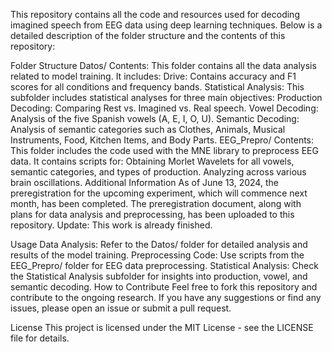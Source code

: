 This repository contains all the code and resources used for decoding imagined speech from EEG data using deep learning techniques. Below is a detailed description of the folder structure and the contents of this repository:

Folder Structure
Datos/
Contents: This folder contains all the data analysis related to model training. It includes:
Drive: Contains accuracy and F1 scores for all conditions and frequency bands.
Statistical Analysis: This subfolder includes statistical analyses for three main objectives:
Production Decoding: Comparing Rest vs. Imagined vs. Real speech.
Vowel Decoding: Analysis of the five Spanish vowels (A, E, I, O, U).
Semantic Decoding: Analysis of semantic categories such as Clothes, Animals, Musical Instruments, Food, Kitchen Items, and Body Parts.
EEG_Prepro/
Contents: This folder includes the code used with the MNE library to preprocess EEG data. It contains scripts for:
Obtaining Morlet Wavelets for all vowels, semantic categories, and types of production.
Analyzing across various brain oscillations.
Additional Information
As of June 13, 2024, the preregistration for the upcoming experiment, which will commence next month, has been completed. The preregistration document, along with plans for data analysis and preprocessing, has been uploaded to this repository.
Update: This work is already finished. 

Usage
Data Analysis: Refer to the Datos/ folder for detailed analysis and results of the model training.
Preprocessing Code: Use scripts from the EEG_Prepro/ folder for EEG data preprocessing.
Statistical Analysis: Check the Statistical Analysis subfolder for insights into production, vowel, and semantic decoding.
How to Contribute
Feel free to fork this repository and contribute to the ongoing research. If you have any suggestions or find any issues, please open an issue or submit a pull request.

License
This project is licensed under the MIT License - see the LICENSE file for details.
